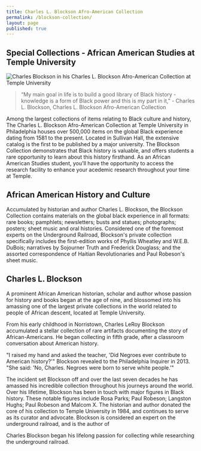 ```yaml
---
title: Charles L. Blockson Afro-American Collection
permalink: /blockson-collection/
layout: page
published: true
---
```


## Special Collections - African American Studies at Temple University

![Charles Blockson in his Charles  L. Blockson Afro-American Collection at Temple University]({{site.baseurl}}/media/charles-blockson-540x400.jpg)

> “My main goal in life is to build a good library of Black history - knowledge is a form of Black power and this is my part in it,” - Charles L. Blockson, Charles L. Blockson Afro-American Collection

Among the largest collections of items relating to Black culture and history, The Charles L. Blockson Afro-American Collection at Temple University in Philadelphia houses over 500,000 items on the global Black experience dating from 1581 to the present. Located in Sullivan Hall, the extensive catalog is the first to be published by a major university. The Blockson Collection demonstrates that Black history is valuable, and offers students a rare opportunity to learn about this history firsthand. As an African American Studies student, you'll have the opportunity to access the research facility to enhance your acedemic research throughout your time at Temple. 

## African American History and Culture

Accumulated by historian and author Charles L. Blockson, the Blockson Collection contains materials on the global black experience in all formats: rare books; pamphlets; newsletters; busts and statues; photographs; posters; sheet music and oral histories. Considered one of the foremost experts on the Underground Railroad, Blockson's private collection specifically includes the first-edition works of Phyllis Wheatley and W.E.B. DuBois; narratives by Sojourner Truth and Frederick Douglass; and the assorted correspondence of Haitian Revolutionaries and Paul Robeson's sheet music. 

## Charles L. Blockson

A prominent African American historian, scholar and author whose passion for history and books began at the age of nine, and blossomed into his amassing one of the largest private collections in the world related to people of African descent, located at Temple University.

From his early childhood in Norristown, Charles LeRoy Blockson accumulated a stellar collection of rare artifacts documenting the story of African-Americans. He began collecting in fifth grade, after a classroom conversation about American history. 

"I raised my hand and asked the teacher, 'Did Negroes ever contribute to American history?'" Blockson revealed to the Philadelphia Inquirer in 2013. "She said: 'No, Charles. Negroes were born to serve white people.'" 

The incident set Blockson off and over the last seven decades he has amassed his incredible collection throughout his journeys around the world. Over his lifetime, Blockson has been in touch with major figures in Black history. These notable figures include Rosa Parks; Paul Robeson; Langston Hughs; Paul Robeson and Malcom X. The historian and author donated the core of his collection to Temple University in 1984, and continues to serve as its curator and advocate. Blockson is considered an expert on the underground railroad, and is the author of 

Charles Blockson began his lifelong passion for collecting while researching the underground railroad. 
